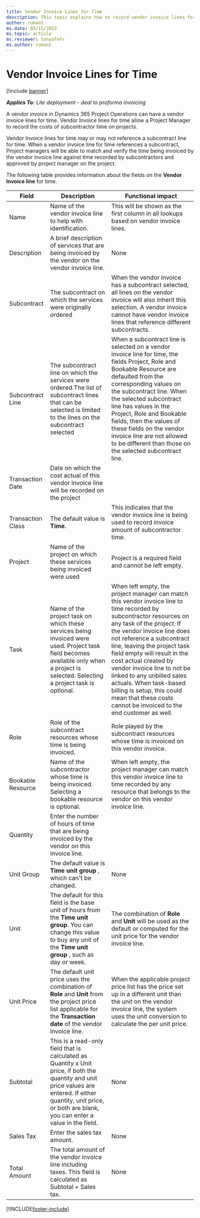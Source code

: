 ```yaml
---
title: Vendor Invoice Lines for Time 
description: This topic explains how to record vendor invoice lines for time costs that subcontractors put in.
author: rumant
ms.date: 03/15/2022
ms.topic: article
ms.reviewer: tonyafehr 
ms.author: rumant
---
```


# Vendor Invoice Lines for Time  

[!include [banner](../../includes/dataverse-preview.md)]

_**Applies To:** Lite deployment - deal to proforma invoicing_

A vendor invoice in Dynamics 365 Project Operations can have a vendor invoice lines for time. Vendor Invoice lines for time allow a Project Manager to record the costs of subcontractor time on projects.

Vendor Invoice lines for time may or may not reference a subcontract line for time. When a vendor invoice line for time references a subcontract, Project managers will be able to match and verify the time being invoiced by the vendor invoice line against time recorded by subcontractors and approved by project manager on the project.

The following table provides information about the fields on the  **Vendor Invoice line**  for time.

| **Field** | **Description** | **Functional impact** |
| --- | --- | --- |
| Name | Name of the vendor invoice line to help with identification. | This will be shown as the first column in all lookups based on vendor invoice lines. |
| Description | A brief description of services that are being invoiced by the vendor on the vendor invoice line. | None |
| Subcontract | The subcontract on which the services were originally ordered | When the vendor invoice has a subcontract selected, all lines on the vendor invoice will also inherit this selection. A vendor invoice cannot have vendor invoice lines that reference different subcontracts. |
| Subcontract Line | The subcontract line on which the services were ordered.The list of subcontract lines that can be selected is limited to the lines on the subcontract selected | When a subcontract line is selected on a vendor invoice line for time, the fields Project, Role and Bookable Resource are defaulted from the corresponding values on the subcontract line. When the selected subcontract line has values in the Project, Role and Bookable fields, then the values of these fields on the vendor invoice line are not allowed to be different than those on the selected subcontract line. |
| Transaction Date | Date on which the cost actual of this vendor invoice line will be recorded on the project | |
| Transaction Class | The default value is  **Time**. | This indicates that the vendor invoice line is being used to record invoice amount of subcontractor time. |
| Project | Name of the project on which these services being invoiced were used | Project is a required field and cannot be left empty. |
| Task | Name of the project task on which these services being invoiced were used. Project task field becomes available only when a project is selected. Selecting a project task is optional. | When left empty, the project manager can match this vendor invoice line to time recorded by subcontractor resources on any task of the project. If the vendor invoice line does not reference a subcontract line, leaving the project task field empty will result in the cost actual created by vendor invoice line to not be linked to any unbilled sales actuals. When task-based billing is setup, this could mean that these costs cannot be invoiced to the end customer as well. |
| Role | Role of the subcontract resources whose time is being invoiced. | Role played by the subcontract resources whose time is invoiced on this vendor invoice. |
| Bookable Resource | Name of the subcontractor whose time is being invoiced. Selecting a bookable resource is optional. | When left empty, the project manager can match this vendor invoice line to time recorded by any resource that belongs to the vendor on this vendor invoice line. |
| Quantity | Enter the number of hours of time that are being invoiced by the vendor on this invoice line. | |
| Unit Group | The default value is  **Time unit group** , which can&#39;t be changed. | None |
| Unit | The default for this field is the base unit of hours from the  **Time unit group**. You can change this value to buy any unit of the  **Time unit group** , such as day or week. | The combination of  **Role**  and  **Unit**  will be used as the default or computed for the unit price for the vendor invoice line. |
| Unit Price | The default unit price uses the combination of  **Role**  and  **Unit**  from the project price list applicable for the  **Transaction date**  of the vendor invoice line. | When the applicable project price list has the price set up in a different unit than the unit on the vendor invoice line, the system uses the unit conversion to calculate the per unit price. |
| Subtotal | This is a read-only field that is calculated as Quantity x Unit price, if both the quantity and unit price values are entered. If either quantity, unit price, or both are blank, you can enter a value in the field. | None |
| Sales Tax | Enter the sales tax amount. | None |
| Total Amount | The total amount of the vendor invoice line including taxes. This field is calculated as Subtotal + Sales tax. | None |

[!INCLUDE[footer-include](../../includes/footer-banner.md)]
